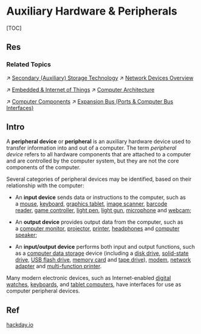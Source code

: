 # Auxiliary Hardware & Peripherals

[TOC]



## Res
### Related Topics
↗ [Secondary (Auxiliary) Storage Technology](../🧬%20Computer%20System/Computer%20Architecture/Computer%20Microarchitectures%20(Computer%20Organization)%20&%20von%20Neumann%20Model/Computer%20Memory/Secondary%20(Auxiliary)%20Storage%20Technology/Secondary%20(Auxiliary)%20Storage%20Technology.md)
↗ [Network Devices Overview](../🏎️%20Computer%20Networking%20and%20Communication/📌%20Computer%20Networking%20Basics/Network%20Devices%20Overview.md)

↗ [Embedded & Internet of Things](../../Embedded%20&%20Internet%20of%20Things/Embedded%20&%20Internet%20of%20Things.md)
↗ [Computer Architecture](../🧬%20Computer%20System/Computer%20Architecture/Computer%20Architecture.md)

↗ [Computer Components](../🧬%20Computer%20System/Computer%20Components.md)
↗ [Expansion Bus (Ports & Computer Bus Interfaces)](../🧬%20Computer%20System/Computer%20Architecture/Computer%20Microarchitectures%20(Computer%20Organization)%20&%20von%20Neumann%20Model/Computer%20Bus%20(Datapath)/Expansion%20Bus%20(Ports%20&%20Computer%20Bus%20Interfaces)/Expansion%20Bus%20(Ports%20&%20Computer%20Bus%20Interfaces).md)



## Intro
A **peripheral device** or **peripheral** is an auxiliary hardware device used to transfer information into and out of a computer. The term _peripheral device_ refers to all hardware components that are attached to a computer and are controlled by the computer system, but they are not the core components of the computer.

Several categories of peripheral devices may be identified, based on their relationship with the computer:
- An **input device** sends data or instructions to the computer, such as a [mouse](https://en.wikipedia.org/wiki/Computer_mouse "Computer mouse"), [keyboard](https://en.wikipedia.org/wiki/Computer_keyboard "Computer keyboard"), [graphics tablet](https://en.wikipedia.org/wiki/Graphics_tablet "Graphics tablet"), [image scanner](https://en.wikipedia.org/wiki/Image_scanner "Image scanner"), [barcode reader](https://en.wikipedia.org/wiki/Barcode_reader "Barcode reader"), [game controller](https://en.wikipedia.org/wiki/Game_controller "Game controller"), [light pen](https://en.wikipedia.org/wiki/Light_pen "Light pen"), [light gun](https://en.wikipedia.org/wiki/Light_gun "Light gun"), [microphone](https://en.wikipedia.org/wiki/Microphone "Microphone") and [webcam](https://en.wikipedia.org/wiki/Webcam "Webcam");

- An **output device** provides output data from the computer, such as a [computer monitor](https://en.wikipedia.org/wiki/Computer_monitor "Computer monitor"), [projector](https://en.wikipedia.org/wiki/Projector "Projector"), [printer](https://en.wikipedia.org/wiki/Printer_(computing) "Printer (computing)"), [headphones](https://en.wikipedia.org/wiki/Headphones "Headphones") and [computer speaker](https://en.wikipedia.org/wiki/Computer_speakers "Computer speakers");

- An **input/output device** performs both input and output functions, such as a [computer data storage](https://en.wikipedia.org/wiki/Computer_data_storage "Computer data storage") device (including a [disk drive](https://en.wikipedia.org/wiki/Disk_storage "Disk storage"), [solid-state drive](https://en.wikipedia.org/wiki/Solid-state_drive "Solid-state drive"), [USB flash drive](https://en.wikipedia.org/wiki/USB_flash_drive "USB flash drive"), [memory card](https://en.wikipedia.org/wiki/Memory_card "Memory card") and [tape drive](https://en.wikipedia.org/wiki/Tape_drive "Tape drive")), [modem](https://en.wikipedia.org/wiki/Modem "Modem"), [network adapter](https://en.wikipedia.org/wiki/Network_adapter "Network adapter") and [multi-function printer](https://en.wikipedia.org/wiki/Multi-function_printer "Multi-function printer").

Many modern electronic devices, such as Internet-enabled [digital watches](https://en.wikipedia.org/wiki/Digital_watch "Digital watch"), [keyboards](https://en.wikipedia.org/wiki/Computer_keyboard "Computer keyboard"), and [tablet computers](https://en.wikipedia.org/wiki/Tablet_computer "Tablet computer"), have interfaces for use as computer peripheral devices.



## Ref
[Peripheral | Wikipedia]: https://en.wikipedia.org/wiki/Peripheral


[hackday.io](https://hackaday.io/myFeed)
